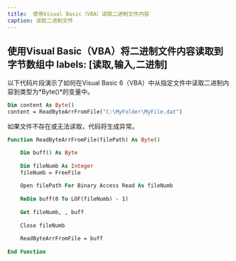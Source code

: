 ```yaml
---
title:  使用Visual Basic（VBA）读取二进制文件内容
caption: 读取二进制文件
---
```

 使用Visual Basic（VBA）将二进制文件内容读取到字节数组中
labels: [读取,输入,二进制]
---

以下代码片段演示了如何在Visual Basic 6（VBA）中从指定文件中读取二进制内容到类型为*Byte()*的变量中。

```vb
Dim content As Byte()
content = ReadByteArrFromFile("C:\MyFolder\MyFile.dat")
```

如果文件不存在或无法读取，代码将生成异常。

```vb
Function ReadByteArrFromFile(filePath) As Byte()

    Dim buff() As Byte
    
    Dim fileNumb As Integer
    fileNumb = FreeFile
    
    Open filePath For Binary Access Read As fileNumb
    
    ReDim buff(0 To LOF(fileNumb) - 1)
    
    Get fileNumb, , buff
    
    Close fileNumb
    
    ReadByteArrFromFile = buff
    
End Function
```
